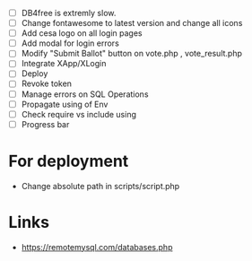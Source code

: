 - [ ] DB4free is extremly slow.
- [ ] Change fontawesome to latest version and change all icons
- [ ] Add cesa logo on all login pages
- [ ] Add modal for login errors
- [ ] Modify "Submit Ballot" button on vote.php , vote_result.php
- [ ] Integrate XApp/XLogin 
- [ ] Deploy
- [ ] Revoke token
- [ ] Manage errors on SQL Operations
- [ ] Propagate using of Env
- [ ] Check require vs include using
- [ ] Progress bar

# For deployment

- Change absolute path in scripts/script.php

# Links

- https://remotemysql.com/databases.php